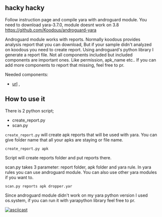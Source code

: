 ## hacky hacky 

Follow instruction page and compile yara with androguard module. You need to download yara-3.7.0, module doesnt work on 3.8
https://github.com/Koodous/androguard-yara

Androguard module works with reports. Normally koodous provides analysis report that you can download, But if your sample didn't analyzed on koodous you need to create report. Using androguard's python library I generate a report file. Not all components included but included components are important ones. Like permission, apk_name etc.. If you can add more components to report that missing, feel free to pr.

Needed components:

- [url](https://github.com/Koodous/androguard-yara/blob/master/androguard.c#L544) , 

## How to use it

There is 2 python script; 

- create_report.py
- scan.py
  
`create_report.py` will create apk reports that will be used with yara. You can give folder name that all your apks are staying or file name.

`create_report.py apk`

Script will create reports folder and put reports there.

scan.py takes 3 parameter: report folder, apk folder and yara rule. In yara rules you can use androguard module. You can also use other yara modules if you want to.

`scan.py reports apk dropper.yar`

Since androguard module didn't work on my yara python version I used os.system, if you can run it with yarapython library feel free to pr.

[![asciicast](https://asciinema.org/a/4L0BKvO87RhNcxH62VbChszgP.svg)](https://asciinema.org/a/4L0BKvO87RhNcxH62VbChszgP)
